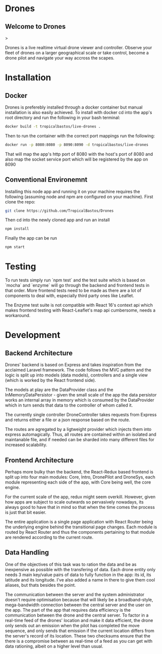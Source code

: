 # Drones
## Welcome to Drones
<img />>
<p>Drones is a live realtime virtual drone viewer and controller. Observe your fleet of drones on a larger geographical scale or take control, become a drone pilot and navigate your way accross the scapes.</p>

# Installation
## Docker
<p>Drones is preferebly installed through a docker container but manual installation is also easily achieved. To install with docker cd into the app's root directory and run the following in your bash terminal:
</p>

```bash
docker build -t tropicalbastos/live-drones .
```

<p>Then to run the container with the correct port mappings run the following:</p>

```bash
docker run -p 8080:8080 -p 8090:8090 -d tropicalbastos/live-drones
```
<p>That will map the app's http port of 8080 with the host's port of 8080 and also map the socket service port which will be registered by the app on 8090</p>

## Conventional Environemnt
<p>Installing this node app and running it on your machine requires the following (assuming node and npm are configured on your machine). First clone the repo:</p>

```bash
git clone https://github.com/TropicalBastos/Drones
```

<p>Then cd into the newly cloned app and run an install</p>

```bash
npm install
```

<p>Finally the app can be run</p>

```bash
npm start
```

# Testing

<p>To run tests simply run `npm test` and the test suite which is based on `mocha` and `enzyme` will go through the backend and frontend tests in that order. More frontend tests need to be made as there are a lot of components to deal with, especially third party ones like Leaflet.</p>
<p>The Enzyme test suite is not compatible with React 16's context api which makes frontend testing with React-Leaflet's map api cumbersome, needs a workaround.</p>

# Development
## Backend Architecture

<p>Drones' backend is based on Express and takes inspiration from the acclaimed Laravel framework. The code follows the MVC pattern and the logic is split up into models (data models), controllers and a single view (which is worked by the React frontend side).</p>

<p>The models at play are the DataProvider class and the InMemoryDataPersistor - given the small scale of the app the data persistor works an internal array in memory which is consumed by the DataProvider which in turn sends that data to the controller of whom called it.</p>

<p>The currently single controller DroneController takes requests from Express and returns either a file or a json response based on the route.</p>

<p>The routes are agregated by a ligtweight provider which injects them into express automagically. Thus, all routes are contained within an isolated and maintanable file, and if needed can be sharded into many different files for increased scalability.</p>

## Frontend Architecture

<p>Perhaps more bulky than the backend, the React-Redux based frontend is split up into four main modules: Core, Intro, DronePilot and DroneSys, each module representing each side of the app, with Core being well, the core engine.</p>

<p>For the current scale of the app, redux might seem overkill. However, given how apps are subject to scale outwards so pervasively nowadays, its always good to have that in mind so that when the time comes the process is just that bit easier.</p>

<p>The entire application is a single page application with React Router being the underlying engine behind the transitional page changes. Each module is routed by React Router and thus the components pertaining to that module are rendered according to the current route.</p>

## Data Handling

<p>One of the objectives of this task was to ration the data and be as inexpensive as possible with the transfering of data. Each drone entity only needs 3 main key/value pairs of data to fully function in the app: its id, its latitude and its longitude. I've also added a name in there to give them cool aliases, but thats besides the point.</p>

<p>The communication between the server and the system administrator doesn't require optimisation because that will likely  be a broadband-style, mega-bandwidth connection between the central server and the user on the app. The part of the app that requires data efficiency is the communication between the drone and the central server. To factor in a real-time feed of the drones' location and make it data efficient, the drone only sends out an emission when the pilot has completed the move sequence, and only sends that emission if the current location differs from the server's record of its location. These two checksums ensure that the there is a compromise between as real-time of a feed as you can get with data rationing, albeit on a higher level than usual.</p>
